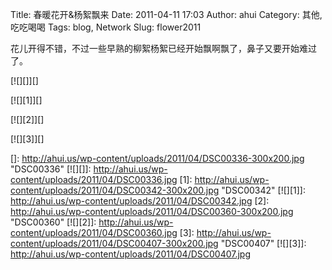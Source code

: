 Title: 春暖花开&杨絮飘来
Date: 2011-04-11 17:03
Author: ahui
Category: 其他, 吃吃喝喝
Tags: blog, Network
Slug: flower2011

花儿开得不错，不过一些早熟的柳絮杨絮已经开始飘啊飘了，鼻子又要开始难过了。

[![][]][]

[![][1]][]

[![][2]][]

[![][3]][]

  []: http://ahui.us/wp-content/uploads/2011/04/DSC00336-300x200.jpg
    "DSC00336"
  [![][]]: http://ahui.us/wp-content/uploads/2011/04/DSC00336.jpg
  [1]: http://ahui.us/wp-content/uploads/2011/04/DSC00342-300x200.jpg
    "DSC00342"
  [![][1]]: http://ahui.us/wp-content/uploads/2011/04/DSC00342.jpg
  [2]: http://ahui.us/wp-content/uploads/2011/04/DSC00360-300x200.jpg
    "DSC00360"
  [![][2]]: http://ahui.us/wp-content/uploads/2011/04/DSC00360.jpg
  [3]: http://ahui.us/wp-content/uploads/2011/04/DSC00407-300x200.jpg
    "DSC00407"
  [![][3]]: http://ahui.us/wp-content/uploads/2011/04/DSC00407.jpg
